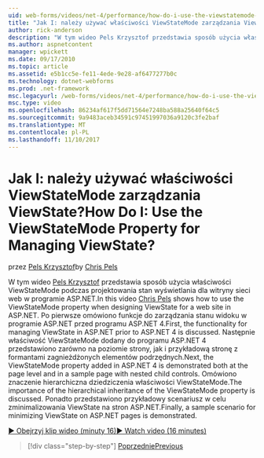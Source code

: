 ```yaml
---
uid: web-forms/videos/net-4/performance/how-do-i-use-the-viewstatemode-property-for-managing-viewstate
title: "Jak I: należy używać właściwości ViewStateMode zarządzania ViewState? | Dokumentacja firmy Microsoft"
author: rick-anderson
description: "W tym wideo Pels Krzysztof przedstawia sposób użycia właściwości ViewStateMode, projektując stan wyświetlania dla witryny sieci web w programie ASP.NET."
ms.author: aspnetcontent
manager: wpickett
ms.date: 09/17/2010
ms.topic: article
ms.assetid: e5b1cc5e-fe11-4ede-9e28-af6477277b0c
ms.technology: dotnet-webforms
ms.prod: .net-framework
msc.legacyurl: /web-forms/videos/net-4/performance/how-do-i-use-the-viewstatemode-property-for-managing-viewstate
msc.type: video
ms.openlocfilehash: 86234af617f5dd71564e7248ba588a25640f64c5
ms.sourcegitcommit: 9a9483aceb34591c97451997036a9120c3fe2baf
ms.translationtype: MT
ms.contentlocale: pl-PL
ms.lasthandoff: 11/10/2017
---
```

<a name="how-do-i-use-the-viewstatemode-property-for-managing-viewstate"></a><span data-ttu-id="e0f8d-104">Jak I: należy używać właściwości ViewStateMode zarządzania ViewState?</span><span class="sxs-lookup"><span data-stu-id="e0f8d-104">How Do I: Use the ViewStateMode Property for Managing ViewState?</span></span>
====================
<span data-ttu-id="e0f8d-105">przez [Pels Krzysztof](https://twitter.com/chrispels)</span><span class="sxs-lookup"><span data-stu-id="e0f8d-105">by [Chris Pels](https://twitter.com/chrispels)</span></span>

<span data-ttu-id="e0f8d-106">W tym wideo [Pels Krzysztof](http://www.idevtech.com) przedstawia sposób użycia właściwości ViewStateMode podczas projektowania stan wyświetlania dla witryny sieci web w programie ASP.NET.</span><span class="sxs-lookup"><span data-stu-id="e0f8d-106">In this video [Chris Pels](http://www.idevtech.com) shows how to use the ViewStateMode property when designing ViewState for a web site in ASP.NET.</span></span> <span data-ttu-id="e0f8d-107">Po pierwsze omówiono funkcje do zarządzania stanu widoku w programie ASP.NET przed programu ASP.NET 4.</span><span class="sxs-lookup"><span data-stu-id="e0f8d-107">First, the functionality for managing ViewState in ASP.NET prior to ASP.NET 4 is discussed.</span></span> <span data-ttu-id="e0f8d-108">Następnie właściwość ViewStateMode dodany do programu ASP.NET 4 przedstawiono zarówno na poziomie strony, jak i przykładową stronę z formantami zagnieżdżonych elementów podrzędnych.</span><span class="sxs-lookup"><span data-stu-id="e0f8d-108">Next, the ViewStateMode property added in ASP.NET 4 is demonstrated both at the page level and in a sample page with nested child controls.</span></span> <span data-ttu-id="e0f8d-109">Omówiono znaczenie hierarchiczna dziedziczenia właściwości ViewStateMode.</span><span class="sxs-lookup"><span data-stu-id="e0f8d-109">The importance of the hierarchical inheritance of the ViewStateMode property is discussed.</span></span> <span data-ttu-id="e0f8d-110">Ponadto przedstawiono przykładowy scenariusz w celu zminimalizowania ViewState na stron ASP.NET.</span><span class="sxs-lookup"><span data-stu-id="e0f8d-110">Finally, a sample scenario for minimizing ViewState on ASP.NET pages is demonstrated.</span></span>

[<span data-ttu-id="e0f8d-111">&#9654; Obejrzyj klip wideo (minuty 16)</span><span class="sxs-lookup"><span data-stu-id="e0f8d-111">&#9654; Watch video (16 minutes)</span></span>](https://channel9.msdn.com/Blogs/ASP-NET-Site-Videos/how-do-i-use-the-viewstatemode-property-for-managing-viewstate)

>[!div class="step-by-step"]
[<span data-ttu-id="e0f8d-112">Poprzednie</span><span class="sxs-lookup"><span data-stu-id="e0f8d-112">Previous</span></span>](aspnet-4-quick-hit-easy-state-compression.md)
